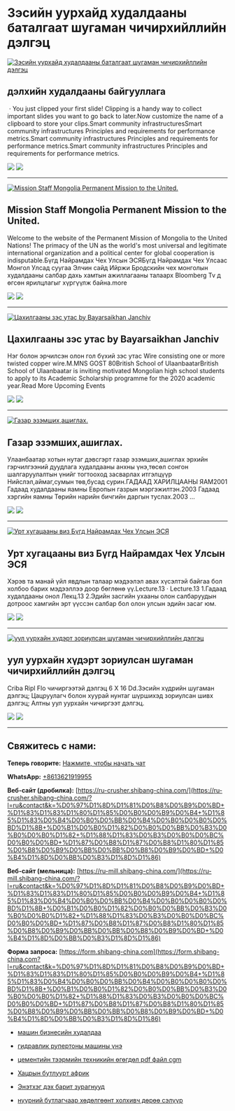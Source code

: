 # Зэсийн уурхайд худалдааны баталгаат шугаман чичирхийллийн дэлгэц

<a href="https://swt.shibang-china.com/?l=ru&img&k=%D0%97%D1%8D%D1%81%D0%B8%D0%B9%D0%BD+%D1%83%D1%83%D1%80%D1%85%D0%B0%D0%B9%D0%B4+%D1%85%D1%83%D0%B4%D0%B0%D0%BB%D0%B4%D0%B0%D0%B0%D0%BD%D1%8B+%D0%B1%D0%B0%D1%82%D0%B0%D0%BB%D0%B3%D0%B0%D0%B0%D1%82+%D1%88%D1%83%D0%B3%D0%B0%D0%BC%D0%B0%D0%BD+%D1%87%D0%B8%D1%87%D0%B8%D1%80%D1%85%D0%B8%D0%B9%D0%BB%D0%BB%D0%B8%D0%B9%D0%BD+%D0%B4%D1%8D%D0%BB%D0%B3%D1%8D%D1%86" target="_blank">![Зэсийн уурхайд худалдааны баталгаат шугаман чичирхийллийн дэлгэц](http://static.shibang-china.com/all-800x300/774.jpg)</a>

## дэлхийн худалдааны байгууллага
&nbsp;&#0183;&#32;You just clipped your first slide! Clipping is a handy way to collect important slides you want to go back to later.Now customize the name of a clipboard to store your clips.Smart community infrastructuresSmart community infrastructures Principles and requirements for performance metrics.Smart community infrastructures Principles and requirements for performance metrics.Smart community infrastructures Principles and requirements for performance metrics.


<a href="https://whatsapp.shibangsoft.com/WhatsApp.php" target="_blank" title="WhatsApp">![](http://static.shibang-china.com/icon/whatsapp.png)</a> <a href="https://swt.shibang-china.com/?l=ru&icon&k=%D0%97%D1%8D%D1%81%D0%B8%D0%B9%D0%BD+%D1%83%D1%83%D1%80%D1%85%D0%B0%D0%B9%D0%B4+%D1%85%D1%83%D0%B4%D0%B0%D0%BB%D0%B4%D0%B0%D0%B0%D0%BD%D1%8B+%D0%B1%D0%B0%D1%82%D0%B0%D0%BB%D0%B3%D0%B0%D0%B0%D1%82+%D1%88%D1%83%D0%B3%D0%B0%D0%BC%D0%B0%D0%BD+%D1%87%D0%B8%D1%87%D0%B8%D1%80%D1%85%D0%B8%D0%B9%D0%BB%D0%BB%D0%B8%D0%B9%D0%BD+%D0%B4%D1%8D%D0%BB%D0%B3%D1%8D%D1%86" target="_blank">![](http://static.shibang-china.com/icon/chat-ru.png)</a>

---

<a href="https://swt.shibang-china.com/?l=ru&img&k=%D0%97%D1%8D%D1%81%D0%B8%D0%B9%D0%BD+%D1%83%D1%83%D1%80%D1%85%D0%B0%D0%B9%D0%B4+%D1%85%D1%83%D0%B4%D0%B0%D0%BB%D0%B4%D0%B0%D0%B0%D0%BD%D1%8B+%D0%B1%D0%B0%D1%82%D0%B0%D0%BB%D0%B3%D0%B0%D0%B0%D1%82+%D1%88%D1%83%D0%B3%D0%B0%D0%BC%D0%B0%D0%BD+%D1%87%D0%B8%D1%87%D0%B8%D1%80%D1%85%D0%B8%D0%B9%D0%BB%D0%BB%D0%B8%D0%B9%D0%BD+%D0%B4%D1%8D%D0%BB%D0%B3%D1%8D%D1%86" target="_blank">![Mission Staff Mongolia Permanent Mission to the United.](http://static.shibang-china.com/all-800x300/9.jpg)</a>

## Mission Staff Mongolia Permanent Mission to the United.
Welcome to the website of the Permanent Mission of Mongolia to the United Nations! The primacy of the UN as the world's most universal and legitimate international organization and a political center for global cooperation is indisputable.Бүгд Найрамдах Чех Улсын ЭСЯБүгд Найрамдах Чех Улсаас Монгол Улсад суугаа Элчин сайд Ийржи Бродскийн чех монголын худалдааны салбар дахь хамтын ажиллагааны талаарх Bloomberg Tv д өгсөн ярилцлагыг хүргүүлж байна.more


<a href="https://whatsapp.shibangsoft.com/WhatsApp.php" target="_blank" title="WhatsApp">![](http://static.shibang-china.com/icon/whatsapp.png)</a> <a href="https://swt.shibang-china.com/?l=ru&icon&k=%D0%97%D1%8D%D1%81%D0%B8%D0%B9%D0%BD+%D1%83%D1%83%D1%80%D1%85%D0%B0%D0%B9%D0%B4+%D1%85%D1%83%D0%B4%D0%B0%D0%BB%D0%B4%D0%B0%D0%B0%D0%BD%D1%8B+%D0%B1%D0%B0%D1%82%D0%B0%D0%BB%D0%B3%D0%B0%D0%B0%D1%82+%D1%88%D1%83%D0%B3%D0%B0%D0%BC%D0%B0%D0%BD+%D1%87%D0%B8%D1%87%D0%B8%D1%80%D1%85%D0%B8%D0%B9%D0%BB%D0%BB%D0%B8%D0%B9%D0%BD+%D0%B4%D1%8D%D0%BB%D0%B3%D1%8D%D1%86" target="_blank">![](http://static.shibang-china.com/icon/chat-ru.png)</a>

---

<a href="https://swt.shibang-china.com/?l=ru&img&k=%D0%97%D1%8D%D1%81%D0%B8%D0%B9%D0%BD+%D1%83%D1%83%D1%80%D1%85%D0%B0%D0%B9%D0%B4+%D1%85%D1%83%D0%B4%D0%B0%D0%BB%D0%B4%D0%B0%D0%B0%D0%BD%D1%8B+%D0%B1%D0%B0%D1%82%D0%B0%D0%BB%D0%B3%D0%B0%D0%B0%D1%82+%D1%88%D1%83%D0%B3%D0%B0%D0%BC%D0%B0%D0%BD+%D1%87%D0%B8%D1%87%D0%B8%D1%80%D1%85%D0%B8%D0%B9%D0%BB%D0%BB%D0%B8%D0%B9%D0%BD+%D0%B4%D1%8D%D0%BB%D0%B3%D1%8D%D1%86" target="_blank">![Цахилгааны зэс утас by Bayarsaikhan Janchiv](http://static.shibang-china.com/all-800x300/488.jpg)</a>

## Цахилгааны зэс утас by Bayarsaikhan Janchiv
Нэг болон эрчилсэн олон гол бүхий зэс утас Wire consisting one or more twisted copper wire.М.MNS GOST 80British School of UlaanbaatarBritish School of Ulaanbaatar is inviting motivated Mongolian high school students to apply to its Academic Scholarship programme for the 2020 academic year.Read More Upcoming Events


<a href="https://whatsapp.shibangsoft.com/WhatsApp.php" target="_blank" title="WhatsApp">![](http://static.shibang-china.com/icon/whatsapp.png)</a> <a href="https://swt.shibang-china.com/?l=ru&icon&k=%D0%97%D1%8D%D1%81%D0%B8%D0%B9%D0%BD+%D1%83%D1%83%D1%80%D1%85%D0%B0%D0%B9%D0%B4+%D1%85%D1%83%D0%B4%D0%B0%D0%BB%D0%B4%D0%B0%D0%B0%D0%BD%D1%8B+%D0%B1%D0%B0%D1%82%D0%B0%D0%BB%D0%B3%D0%B0%D0%B0%D1%82+%D1%88%D1%83%D0%B3%D0%B0%D0%BC%D0%B0%D0%BD+%D1%87%D0%B8%D1%87%D0%B8%D1%80%D1%85%D0%B8%D0%B9%D0%BB%D0%BB%D0%B8%D0%B9%D0%BD+%D0%B4%D1%8D%D0%BB%D0%B3%D1%8D%D1%86" target="_blank">![](http://static.shibang-china.com/icon/chat-ru.png)</a>

---

<a href="https://swt.shibang-china.com/?l=ru&img&k=%D0%97%D1%8D%D1%81%D0%B8%D0%B9%D0%BD+%D1%83%D1%83%D1%80%D1%85%D0%B0%D0%B9%D0%B4+%D1%85%D1%83%D0%B4%D0%B0%D0%BB%D0%B4%D0%B0%D0%B0%D0%BD%D1%8B+%D0%B1%D0%B0%D1%82%D0%B0%D0%BB%D0%B3%D0%B0%D0%B0%D1%82+%D1%88%D1%83%D0%B3%D0%B0%D0%BC%D0%B0%D0%BD+%D1%87%D0%B8%D1%87%D0%B8%D1%80%D1%85%D0%B8%D0%B9%D0%BB%D0%BB%D0%B8%D0%B9%D0%BD+%D0%B4%D1%8D%D0%BB%D0%B3%D1%8D%D1%86" target="_blank">![Газар эзэмших,ашиглах.](http://static.shibang-china.com/all-800x300/150.jpg)</a>

## Газар эзэмших,ашиглах.
Улаанбаатар хотын нутаг дэвсгэрт газар эзэмших,ашиглах эрхийн гэрчилгээний дуудлага худалдааны анхны үнэ,төсөл сонгон шалгаруулалтын үнийг тогтооход засварлах итгэлцүүр Нийслэл,аймаг,сумын төв,бусад сурин.ГАДААД ХАРИЛЦААНЫ ЯАМ2001 Гадаад худалдааны яамны Европын газрын мэргэжилтэн.2003 Гадаад хэргийн яамны Төрийн нарийн бичгийн даргын туслах.2003 …


<a href="https://whatsapp.shibangsoft.com/WhatsApp.php" target="_blank" title="WhatsApp">![](http://static.shibang-china.com/icon/whatsapp.png)</a> <a href="https://swt.shibang-china.com/?l=ru&icon&k=%D0%97%D1%8D%D1%81%D0%B8%D0%B9%D0%BD+%D1%83%D1%83%D1%80%D1%85%D0%B0%D0%B9%D0%B4+%D1%85%D1%83%D0%B4%D0%B0%D0%BB%D0%B4%D0%B0%D0%B0%D0%BD%D1%8B+%D0%B1%D0%B0%D1%82%D0%B0%D0%BB%D0%B3%D0%B0%D0%B0%D1%82+%D1%88%D1%83%D0%B3%D0%B0%D0%BC%D0%B0%D0%BD+%D1%87%D0%B8%D1%87%D0%B8%D1%80%D1%85%D0%B8%D0%B9%D0%BB%D0%BB%D0%B8%D0%B9%D0%BD+%D0%B4%D1%8D%D0%BB%D0%B3%D1%8D%D1%86" target="_blank">![](http://static.shibang-china.com/icon/chat-ru.png)</a>

---

<a href="https://swt.shibang-china.com/?l=ru&img&k=%D0%97%D1%8D%D1%81%D0%B8%D0%B9%D0%BD+%D1%83%D1%83%D1%80%D1%85%D0%B0%D0%B9%D0%B4+%D1%85%D1%83%D0%B4%D0%B0%D0%BB%D0%B4%D0%B0%D0%B0%D0%BD%D1%8B+%D0%B1%D0%B0%D1%82%D0%B0%D0%BB%D0%B3%D0%B0%D0%B0%D1%82+%D1%88%D1%83%D0%B3%D0%B0%D0%BC%D0%B0%D0%BD+%D1%87%D0%B8%D1%87%D0%B8%D1%80%D1%85%D0%B8%D0%B9%D0%BB%D0%BB%D0%B8%D0%B9%D0%BD+%D0%B4%D1%8D%D0%BB%D0%B3%D1%8D%D1%86" target="_blank">![Урт хугацааны виз Бүгд Найрамдах Чех Улсын ЭСЯ](http://static.shibang-china.com/all-800x300/216.jpg)</a>

## Урт хугацааны виз Бүгд Найрамдах Чех Улсын ЭСЯ
Хэрэв та манай үйл явдлын талаар мэдээлэл авах хүсэлтэй байгаа бол холбоо барих мэдээллээ доор бөглөнө үү.Lecture.13&nbsp;&#0183;&#32;Lecture.13 1.Гадаад худалдааны онол Лекц.13 2.Эдийн засгийн ухааны олон салбаруудын дотроос хамгийн эрт үүссэн салбар бол олон улсын эдийн засаг юм.


<a href="https://whatsapp.shibangsoft.com/WhatsApp.php" target="_blank" title="WhatsApp">![](http://static.shibang-china.com/icon/whatsapp.png)</a> <a href="https://swt.shibang-china.com/?l=ru&icon&k=%D0%97%D1%8D%D1%81%D0%B8%D0%B9%D0%BD+%D1%83%D1%83%D1%80%D1%85%D0%B0%D0%B9%D0%B4+%D1%85%D1%83%D0%B4%D0%B0%D0%BB%D0%B4%D0%B0%D0%B0%D0%BD%D1%8B+%D0%B1%D0%B0%D1%82%D0%B0%D0%BB%D0%B3%D0%B0%D0%B0%D1%82+%D1%88%D1%83%D0%B3%D0%B0%D0%BC%D0%B0%D0%BD+%D1%87%D0%B8%D1%87%D0%B8%D1%80%D1%85%D0%B8%D0%B9%D0%BB%D0%BB%D0%B8%D0%B9%D0%BD+%D0%B4%D1%8D%D0%BB%D0%B3%D1%8D%D1%86" target="_blank">![](http://static.shibang-china.com/icon/chat-ru.png)</a>

---

<a href="https://swt.shibang-china.com/?l=ru&img&k=%D0%97%D1%8D%D1%81%D0%B8%D0%B9%D0%BD+%D1%83%D1%83%D1%80%D1%85%D0%B0%D0%B9%D0%B4+%D1%85%D1%83%D0%B4%D0%B0%D0%BB%D0%B4%D0%B0%D0%B0%D0%BD%D1%8B+%D0%B1%D0%B0%D1%82%D0%B0%D0%BB%D0%B3%D0%B0%D0%B0%D1%82+%D1%88%D1%83%D0%B3%D0%B0%D0%BC%D0%B0%D0%BD+%D1%87%D0%B8%D1%87%D0%B8%D1%80%D1%85%D0%B8%D0%B9%D0%BB%D0%BB%D0%B8%D0%B9%D0%BD+%D0%B4%D1%8D%D0%BB%D0%B3%D1%8D%D1%86" target="_blank">![уул уурхайн хүдэрт зориулсан шугаман чичирхийллийн дэлгэц](http://static.shibang-china.com/all-800x300/717.jpg)</a>

## уул уурхайн хүдэрт зориулсан шугаман чичирхийллийн дэлгэц
Criba Ripl Flo чичиргээтэй дэлгэц 6 X 16 Dd.Зэсийн хүдрийн шугаман дэлгэц; Цацруулагч болон хуурай нунтаг шүршихэд зориулсан шивх дэлгэц; Алтны уул уурхайн чичиргээт дэлгэц.

<a href="https://whatsapp.shibangsoft.com/WhatsApp.php" target="_blank" title="WhatsApp">![](http://static.shibang-china.com/icon/whatsapp.png)</a> <a href="https://swt.shibang-china.com/?l=ru&icon&k=%D0%97%D1%8D%D1%81%D0%B8%D0%B9%D0%BD+%D1%83%D1%83%D1%80%D1%85%D0%B0%D0%B9%D0%B4+%D1%85%D1%83%D0%B4%D0%B0%D0%BB%D0%B4%D0%B0%D0%B0%D0%BD%D1%8B+%D0%B1%D0%B0%D1%82%D0%B0%D0%BB%D0%B3%D0%B0%D0%B0%D1%82+%D1%88%D1%83%D0%B3%D0%B0%D0%BC%D0%B0%D0%BD+%D1%87%D0%B8%D1%87%D0%B8%D1%80%D1%85%D0%B8%D0%B9%D0%BB%D0%BB%D0%B8%D0%B9%D0%BD+%D0%B4%D1%8D%D0%BB%D0%B3%D1%8D%D1%86" target="_blank">![](http://static.shibang-china.com/icon/chat-ru.png)</a>

---
## Свяжитесь с нами:

**Теперь говорите:** [Нажмите, чтобы начать чат](https://swt.shibang-china.com?l=ru&contact&k=%D0%97%D1%8D%D1%81%D0%B8%D0%B9%D0%BD+%D1%83%D1%83%D1%80%D1%85%D0%B0%D0%B9%D0%B4+%D1%85%D1%83%D0%B4%D0%B0%D0%BB%D0%B4%D0%B0%D0%B0%D0%BD%D1%8B+%D0%B1%D0%B0%D1%82%D0%B0%D0%BB%D0%B3%D0%B0%D0%B0%D1%82+%D1%88%D1%83%D0%B3%D0%B0%D0%BC%D0%B0%D0%BD+%D1%87%D0%B8%D1%87%D0%B8%D1%80%D1%85%D0%B8%D0%B9%D0%BB%D0%BB%D0%B8%D0%B9%D0%BD+%D0%B4%D1%8D%D0%BB%D0%B3%D1%8D%D1%86)

**WhatsApp:**  [+8613621919955](https://whatsapp.shibangsoft.com/WhatsApp.php)

**Веб-сайт (дробилка):** [https://ru-crusher.shibang-china.com/](https://ru-crusher.shibang-china.com/?l=ru&contact&k=%D0%97%D1%8D%D1%81%D0%B8%D0%B9%D0%BD+%D1%83%D1%83%D1%80%D1%85%D0%B0%D0%B9%D0%B4+%D1%85%D1%83%D0%B4%D0%B0%D0%BB%D0%B4%D0%B0%D0%B0%D0%BD%D1%8B+%D0%B1%D0%B0%D1%82%D0%B0%D0%BB%D0%B3%D0%B0%D0%B0%D1%82+%D1%88%D1%83%D0%B3%D0%B0%D0%BC%D0%B0%D0%BD+%D1%87%D0%B8%D1%87%D0%B8%D1%80%D1%85%D0%B8%D0%B9%D0%BB%D0%BB%D0%B8%D0%B9%D0%BD+%D0%B4%D1%8D%D0%BB%D0%B3%D1%8D%D1%86)

**Веб-сайт (мельница):** [https://ru-mill.shibang-china.com/](https://ru-mill.shibang-china.com/?l=ru&contact&k=%D0%97%D1%8D%D1%81%D0%B8%D0%B9%D0%BD+%D1%83%D1%83%D1%80%D1%85%D0%B0%D0%B9%D0%B4+%D1%85%D1%83%D0%B4%D0%B0%D0%BB%D0%B4%D0%B0%D0%B0%D0%BD%D1%8B+%D0%B1%D0%B0%D1%82%D0%B0%D0%BB%D0%B3%D0%B0%D0%B0%D1%82+%D1%88%D1%83%D0%B3%D0%B0%D0%BC%D0%B0%D0%BD+%D1%87%D0%B8%D1%87%D0%B8%D1%80%D1%85%D0%B8%D0%B9%D0%BB%D0%BB%D0%B8%D0%B9%D0%BD+%D0%B4%D1%8D%D0%BB%D0%B3%D1%8D%D1%86)

**Форма запроса:** [https://form.shibang-china.com](https://form.shibang-china.com?l=ru&contact&k=%D0%97%D1%8D%D1%81%D0%B8%D0%B9%D0%BD+%D1%83%D1%83%D1%80%D1%85%D0%B0%D0%B9%D0%B4+%D1%85%D1%83%D0%B4%D0%B0%D0%BB%D0%B4%D0%B0%D0%B0%D0%BD%D1%8B+%D0%B1%D0%B0%D1%82%D0%B0%D0%BB%D0%B3%D0%B0%D0%B0%D1%82+%D1%88%D1%83%D0%B3%D0%B0%D0%BC%D0%B0%D0%BD+%D1%87%D0%B8%D1%87%D0%B8%D1%80%D1%85%D0%B8%D0%B9%D0%BB%D0%BB%D0%B8%D0%B9%D0%BD+%D0%B4%D1%8D%D0%BB%D0%B3%D1%8D%D1%86)

* [машин бизнесийн худалдаа](../128/%D0%BC%D0%B0%D1%88%D0%B8%D0%BD%20%D0%B1%D0%B8%D0%B7%D0%BD%D0%B5%D1%81%D0%B8%D0%B9%D0%BD%20%D1%85%D1%83%D0%B4%D0%B0%D0%BB%D0%B4%D0%B0%D0%B0.md)

* [гидравлик рупертоны машины үнэ](../129/%D0%B3%D0%B8%D0%B4%D1%80%D0%B0%D0%B2%D0%BB%D0%B8%D0%BA%20%D1%80%D1%83%D0%BF%D0%B5%D1%80%D1%82%D0%BE%D0%BD%D1%8B%20%D0%BC%D0%B0%D1%88%D0%B8%D0%BD%D1%8B%20%D2%AF%D0%BD%D1%8D.md)

* [цементийн тээрмийн техникийн өгөгдөл pdf файл cgm](../126/%D1%86%D0%B5%D0%BC%D0%B5%D0%BD%D1%82%D0%B8%D0%B9%D0%BD%20%D1%82%D1%8D%D1%8D%D1%80%D0%BC%D0%B8%D0%B9%D0%BD%20%D1%82%D0%B5%D1%85%D0%BD%D0%B8%D0%BA%D0%B8%D0%B9%D0%BD%20%D3%A9%D0%B3%D3%A9%D0%B3%D0%B4%D3%A9%D0%BB%20pdf%20%D1%84%D0%B0%D0%B9%D0%BB%20cgm.md)

* [Хацрын бутлуурт африк](../128/%D0%A5%D0%B0%D1%86%D1%80%D1%8B%D0%BD%20%D0%B1%D1%83%D1%82%D0%BB%D1%83%D1%83%D1%80%D1%82%20%D0%B0%D1%84%D1%80%D0%B8%D0%BA.md)

* [Энэтхэг дэх барит зурагнууд](../127/%D0%AD%D0%BD%D1%8D%D1%82%D1%85%D1%8D%D0%B3%20%D0%B4%D1%8D%D1%85%20%D0%B1%D0%B0%D1%80%D0%B8%D1%82%20%D0%B7%D1%83%D1%80%D0%B0%D0%B3%D0%BD%D1%83%D1%83%D0%B4.md)

* [нүүрний бутлагчаар хөдөлгөөнт холхивч дөрөө сэлүүр](../128/%D0%BD%D2%AF%D2%AF%D1%80%D0%BD%D0%B8%D0%B9%20%D0%B1%D1%83%D1%82%D0%BB%D0%B0%D0%B3%D1%87%D0%B0%D0%B0%D1%80%20%D1%85%D3%A9%D0%B4%D3%A9%D0%BB%D0%B3%D3%A9%D3%A9%D0%BD%D1%82%20%D1%85%D0%BE%D0%BB%D1%85%D0%B8%D0%B2%D1%87%20%D0%B4%D3%A9%D1%80%D3%A9%D3%A9%20%D1%81%D1%8D%D0%BB%D2%AF%D2%AF%D1%80.md)